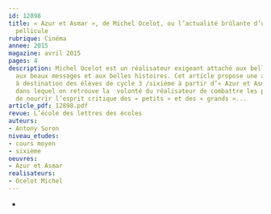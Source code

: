 ```yaml
---
id: 12898
title: « Azur et Asmar », de Michel Ocelot, ou l’actualité brûlante d’un conte sur
  pellicule
rubrique: Cinéma
annee: 2015
magazine: avril 2015
pages: 4
description: Michel Ocelot est un réalisateur exigeant attaché aux belles images,
  aux beaux messages et aux belles histoires. Cet article propose une activité pédagogique
  à destination des élèves de cycle 3 /sixième à partir d’« Azur et Asmar », film
  dans lequel on retrouve la  volonté du réalisateur de combattre les préjugés et
  de nourrir l’esprit critique des « petits » et des « grands »...
article_pdf: 12898.pdf
revue: L’école des lettres des écoles
auteurs:
- Antony Soron
niveau_etudes:
- cours moyen
- sixième
oeuvres:
- Azur et Asmar
realisateurs:
- Ocelot Michel
---
```

-
